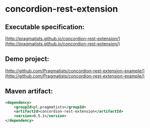 # concordion-rest-extension

## Executable specification:
[http://pragmatists.github.io/concordion-rest-extension/](http://pragmatists.github.io/concordion-rest-extension/)

## Demo project:
[http://github.com/Pragmatists/concordion-rest-extension-example/](http://github.com/Pragmatists/concordion-rest-extension-example/)

## Maven artifact:
```xml
<dependency>
	<groupId>pl.pragmatists</groupId>
	<artifactId>concordion-rest-extension</artifactId>
	<version>0.5.1</version>
</dependency>
```
